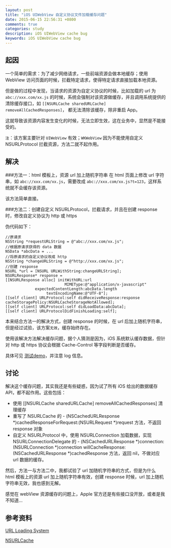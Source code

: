 ```yaml
---
layout: post
title: "iOS UIWebView 自定义协议文件加载缓存问题"
date: 2015-06-15 22:56:31 +0800
comments: true
categories: study
description: iOS UIWebView cache bug
keywords: iOS UIWebView cache bug
---
```


## 起因
一个简单的需求：为了减少网络请求，一些前端资源会做本地缓存；使用 WebView 访问页面的时候，拦截特定请求，使得特定请求直接加载本地资源。

但是做的过程中发现，当请求的资源为自定义协议的时候，比如加载的 url 为 `abc://xxx.com/xx.js` 的时候，系统会强制对该资源做缓存，并且调用系统提供的清除缓存接口，如 `[[NSURLCache sharedURLCache] removeAllCachedResponses]`， 都无法清除该缓存，除非重启 App。

这就导致该资源内容发生变化的时候，无法立即生效，这在业务中，显然是不能接受的。

`注`：该方案主要针对 `UIWebView` 有效；`WKWebView` 因为不能使用自定义 NSURLProtocol 拦截资源，方法二就不起作用。

## 解决
###方法一：html 模板上，资源 url 加上随机字符串
在 html 页面上修改 url 字符串，如 `abc://xxx.com/xx.js`，需要改成 `abc://xxx.com/xx.js?t=123`，这样系统就不会缓存该资源。

该方法简单直接。

###方法二：创建自定义 NSURLProtocol，拦截请求，并且在创建 response 时，修改自定义协议为 http 或 https

伪代码如下：
```objc
//原请求
NSString *requestURLString = @"abc://xxx.com/xx.js";
//根据原请求获得的 data 数据
NSData *abcData = ...
//将原请求的自定义协议改成 http
NSString *changeURLString = @"http://xxx.com/xx.js";
//创建 response
NSURL *url = [NSURL URLWithString:changeURLString];
NSURLResponse* response =
[[NSURLResponse alloc] initWithURL:url
                          MIMEType:@"application/x-javascript"
             expectedContentLength:abcData.length
                  textEncodingName:@"UTF-8"];
[[self client] URLProtocol:self didReceiveResponse:response cacheStoragePolicy:NSURLCacheStorageNotAllowed];
[[self client] URLProtocol:self didLoadData:abcData];
[[self client] URLProtocolDidFinishLoading:self];
```

本来结合方法一的解决方式，创建 response 的时候，在 url 后加上随机字符串，但是经过试验，该方案`无效`，缓存始终存在。

使用该解决方法解决缓存问题，据个人猜测是因为，iOS 系统默认缓存数据，但针对 http 或 https 协议会根据 Cache-Control 等字段判断是否缓存。

具体可见 [测试demo](https://github.com/sjpsega/CustomProtocolCacheTest)，并注意 log 信息。

## 讨论
解决这个缓存问题，其实我还是有些疑惑，因为试了所有 iOS 给出的数据缓存 API，都不起作用。这些包括：

* 使用 [[NSURLCache sharedURLCache] removeAllCachedResponses] 清理缓存
* 重写了 NSURLCache 的 - (NSCachedURLResponse *)cachedResponseForRequest:(NSURLRequest *)request 方法，不返回 response 对象
* 自定义 NSURLProtocol 中，使用 NSURLConnection 加载数据，实现 NSURLConnectionDelegate 的 - (NSCachedURLResponse *)connection:(NSURLConnection *)connection willCacheResponse:(NSCachedURLResponse *)cachedResponse 方法，返回 nil，不做对应 url 数据的缓存。

然后，方法一与方法二中，我都试验了 url 加随机字符串的方式，但是为什么 html 模板上的资源 url 加上随机字符串有效，创建 response 时候，url 加上随机字符串无效，我也感到无解。

感觉在 webView 资源缓存的问题上，Apple 官方还是有些接口没开放，或者是我不知道...

## 参考资料
[URL Loading System](https://developer.apple.com/library/mac/documentation/Cocoa/Conceptual/URLLoadingSystem/URLLoadingSystem.html#//apple_ref/doc/uid/10000165i)

[NSURLCache](http://nshipster.cn/nsurlcache/)
